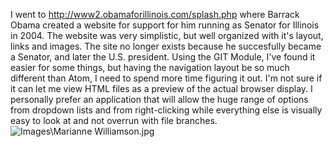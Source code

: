 I went to http://www2.obamaforillinois.com/splash.php where Barrack Obama created a website for support for him running as Senator for Illinois in 2004. The website was very simplistic, but well organized with it's layout, links and images. The site no longer exists because he succesfully became a Senator, and later the U.S. president.
Using the GIT Module, I've found it easier for some things, but having the navigation layout be so much different than Atom, I need to spend more time figuring it out. I'm not sure if it can let me view HTML files as a preview of the actual browser display. I personally prefer an application that will allow the huge range of options from dropdown lists and from right-clicking while everything else is visually easy to look at and not overrun with file branches.
<img src="https://user-images.githubusercontent.com/65258007/81880980-2e982f00-954c-11ea-9cc5-d31577dc3b27.png" alt="Images\Marianne Williamson.jpg">
